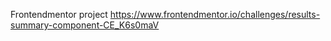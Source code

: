 Frontendmentor project
https://www.frontendmentor.io/challenges/results-summary-component-CE_K6s0maV
